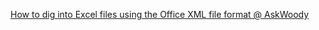 
[How to dig into Excel files using the Office XML file format @ AskWoody](https://www.askwoody.com/2024/how-to-dig-into-excel-files-using-the-office-xml-file-format/)
